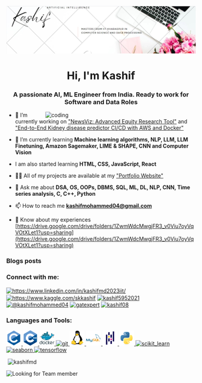 ![logo](https://github.com/KASHIFMD/KASHIFMD/blob/main/banner.jpeg)
<h1 align="center">Hi, I'm Kashif</h1>
<h3 align="center">A passionate AI, ML Engineer from India. Ready to work for Software and Data Roles</h3>


<img align="right" alt="coding" width="400" src = "https://media.giphy.com/media/jMbfmwkrcm82PRlYa9/giphy.gif">

- 🔭 I’m currently working on ["NewsViz: Advanced Equity Research Tool"](https://github.com/KASHIFMD/NewsViz-Advanced-Equity-Research-Tool) and ["End-to-End Kidney disease predictor CI/CD with AWS and Docker"](https://github.com/KASHIFMD/End-to-End-Kidney-Disease-Predictor-CI-CD-with-AWS-and-Docker)

- 🌱 I’m currently learning **Machine learning algorithms, NLP, LLM, LLM Finetuning, Amazon Sagemaker, LIME & SHAPE, CNN and Computer Vision**

- I am also started learning **HTML, CSS, JavaScript, React**

- 👨‍💻 All of my projects are available at my ["Portfolio Website"](https://linktr.ee/kashif_DA)

- 💬 Ask me about **DSA, OS, OOPs, DBMS, SQL, ML, DL, NLP, CNN, Time series analysis, C, C++, Python**

- 📫 How to reach me **kashifmohammed04@gmail.com**

- 📄 Know about my experiences [https://drive.google.com/drive/folders/1ZwmWdcMwgjFR3_v0Viu7oyVqVOtXLet1?usp=sharing](https://drive.google.com/drive/folders/1ZwmWdcMwgjFR3_v0Viu7oyVqVOtXLet1?usp=sharing)




### Blogs posts
<!-- BLOG-POST-LIST:START -->
<!-- BLOG-POST-LIST:END -->

<h3 align="left">Connect with me:</h3>
<p align="left">
<a href="https://linkedin.com/in/https://www.linkedin.com/in/kashifmd2023iit/" target="blank"><img align="center" src="https://raw.githubusercontent.com/rahuldkjain/github-profile-readme-generator/master/src/images/icons/Social/linked-in-alt.svg" alt="https://www.linkedin.com/in/kashifmd2023iit/" height="30" width="40" /></a>
<a href="https://kaggle.com/https://www.kaggle.com/skkashif" target="blank"><img align="center" src="https://raw.githubusercontent.com/rahuldkjain/github-profile-readme-generator/master/src/images/icons/Social/kaggle.svg" alt="https://www.kaggle.com/skkashif" height="30" width="40" /></a>
<a href="https://instagram.com/kashif5952021" target="blank"><img align="center" src="https://raw.githubusercontent.com/rahuldkjain/github-profile-readme-generator/master/src/images/icons/Social/instagram.svg" alt="kashif5952021" height="30" width="40" /></a>
<a href="https://medium.com/@kashifmohammed04" target="blank"><img align="center" src="https://raw.githubusercontent.com/rahuldkjain/github-profile-readme-generator/master/src/images/icons/Social/medium.svg" alt="@kashifmohammed04" height="30" width="40" /></a>
<a href="https://www.youtube.com/c/gatexpert" target="blank"><img align="center" src="https://raw.githubusercontent.com/rahuldkjain/github-profile-readme-generator/master/src/images/icons/Social/youtube.svg" alt="gatexpert" height="30" width="40" /></a>
<a href="https://codeforces.com/profile/kashif08" target="blank"><img align="center" src="https://raw.githubusercontent.com/rahuldkjain/github-profile-readme-generator/master/src/images/icons/Social/codeforces.svg" alt="kashif08" height="30" width="40" /></a>
</p>

<h3 align="left">Languages and Tools:</h3>
<p align="left"> <a href="https://www.cprogramming.com/" target="_blank" rel="noreferrer"> <img src="https://raw.githubusercontent.com/devicons/devicon/master/icons/c/c-original.svg" alt="c" width="40" height="40"/> </a> <a href="https://www.w3schools.com/cpp/" target="_blank" rel="noreferrer"> <img src="https://raw.githubusercontent.com/devicons/devicon/master/icons/cplusplus/cplusplus-original.svg" alt="cplusplus" width="40" height="40"/> </a> <a href="https://www.docker.com/" target="_blank" rel="noreferrer"> <img src="https://raw.githubusercontent.com/devicons/devicon/master/icons/docker/docker-original-wordmark.svg" alt="docker" width="40" height="40"/> </a> <a href="https://git-scm.com/" target="_blank" rel="noreferrer"> <img src="https://www.vectorlogo.zone/logos/git-scm/git-scm-icon.svg" alt="git" width="40" height="40"/> </a> <a href="https://www.linux.org/" target="_blank" rel="noreferrer"> <img src="https://raw.githubusercontent.com/devicons/devicon/master/icons/linux/linux-original.svg" alt="linux" width="40" height="40"/> </a> <a href="https://www.mysql.com/" target="_blank" rel="noreferrer"> <img src="https://raw.githubusercontent.com/devicons/devicon/master/icons/mysql/mysql-original-wordmark.svg" alt="mysql" width="40" height="40"/> </a> <a href="https://pandas.pydata.org/" target="_blank" rel="noreferrer"> <img src="https://raw.githubusercontent.com/devicons/devicon/2ae2a900d2f041da66e950e4d48052658d850630/icons/pandas/pandas-original.svg" alt="pandas" width="40" height="40"/> </a> <a href="https://www.python.org" target="_blank" rel="noreferrer"> <img src="https://raw.githubusercontent.com/devicons/devicon/master/icons/python/python-original.svg" alt="python" width="40" height="40"/> </a> <a href="https://scikit-learn.org/" target="_blank" rel="noreferrer"> <img src="https://upload.wikimedia.org/wikipedia/commons/0/05/Scikit_learn_logo_small.svg" alt="scikit_learn" width="40" height="40"/> </a> <a href="https://seaborn.pydata.org/" target="_blank" rel="noreferrer"> <img src="https://seaborn.pydata.org/_images/logo-mark-lightbg.svg" alt="seaborn" width="40" height="40"/> </a> <a href="https://www.tensorflow.org" target="_blank" rel="noreferrer"> <img src="https://www.vectorlogo.zone/logos/tensorflow/tensorflow-icon.svg" alt="tensorflow" width="40" height="40"/> </a> </p>

<p>&nbsp;<img align="center" src="https://github-readme-stats.vercel.app/api?username=kashifmd&show_icons=true&locale=en" alt="kashifmd" /></p>
<img alt="Looking for Team member" width="300" src = "https://media.giphy.com/media/3AEMVHLJQm8MwC9dMw/giphy.gif", class="center">
<!--
### Hi there 👋

**KASHIFMD/KASHIFMD** is a ✨ _special_ ✨ repository because its `README.md` (this file) appears on your GitHub profile.

Here are some ideas to get you started:

- 🔭 I’m currently working on ...
- 🌱 I’m currently learning ...
- 👯 I’m looking to collaborate on ...
- 🤔 I’m looking for help with ...
- 💬 Ask me about ...
- 📫 How to reach me: ...
- 😄 Pronouns: ...
- ⚡ Fun fact: ...
-->
